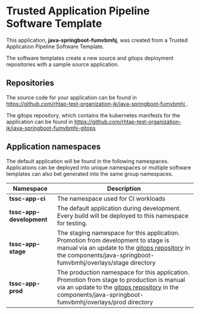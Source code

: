 # Trusted Application Pipeline Software Template

This application, **java-springboot-fumvbmhj**, was created from a Trusted Application Pipeline Software Template.

The software templates create a new source and gitops deployment repositories with a sample source application. 

## Repositories

The source code for your application can be found in [https://github.com/rhtap-test-organization-jk/java-springboot-fumvbmhj ](https://github.com/rhtap-test-organization-jk/java-springboot-fumvbmhj ).
 
The gitops repository, which contains the kubernetes manifests for the application can be found in 
[https://github.com/rhtap-test-organization-jk/java-springboot-fumvbmhj-gitops ](https://github.com/rhtap-test-organization-jk/java-springboot-fumvbmhj-gitops ) 

## Application namespaces 

The default application will be found in the following namespaces. Applications can be deployed into unique namespaces or multiple software templates can also bet generated into the same group namespaces.  

|  Namespace   |  Description   |  
| -------- | -------- |
| **tssc-app-ci** | The namespace used for CI workloads |
| **tssc-app-development** | The default application during development. Every build will be deployed to this namespace for testing. |
| **tssc-app-stage** | The staging namespace for this application. Promotion from development to stage is manual via an update to the [gitops repository](https://github.com/rhtap-test-organization-jk/java-springboot-fumvbmhj-gitops ) in the components/java-springboot-fumvbmhj/overlays/stage directory |
| **tssc-app-prod** | The production namespace for this application. Promotion from stage to production is manual via an update to the [gitops repository](https://github.com/rhtap-test-organization-jk/java-springboot-fumvbmhj-gitops ) in the components/java-springboot-fumvbmhj/overlays/prod directory |